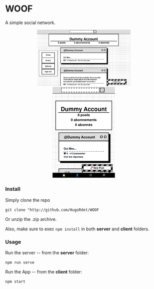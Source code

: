 # WOOF

A simple social network.

<div style="text-align:center">
<img src="screenshots/ss_1.png" alt="drawing" width="300"/>
</div>

<div style="text-align:center">
<img src="screenshots/ss_2.png" alt="drawing" width="200"/>
 </div>                         
 
### Install
Simply clone the repo 

```
git clone "http://github.com/HugoRdet/WOOF
```

Or unzip the .zip archive.


Also, make sure to exec
```npm install```
in both **server** and **client** folders.

### Usage
Run the server -- from the **server** folder:

```
npm run serve
```

Run the App -- from the **client** folder:

```
npm start
```
